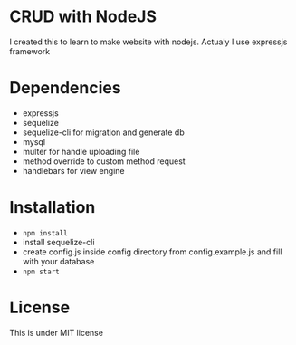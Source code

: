 # CRUD with NodeJS
I created this to learn to make website with nodejs. Actualy I use expressjs framework

# Dependencies
* expressjs
* sequelize
* sequelize-cli for migration and generate db
* mysql
* multer for handle uploading file
* method override to custom method request
* handlebars for view engine

# Installation
* `npm install`
* install sequelize-cli
* create config.js inside config directory from config.example.js and fill with your database
* `npm start`

# License
This is under MIT license